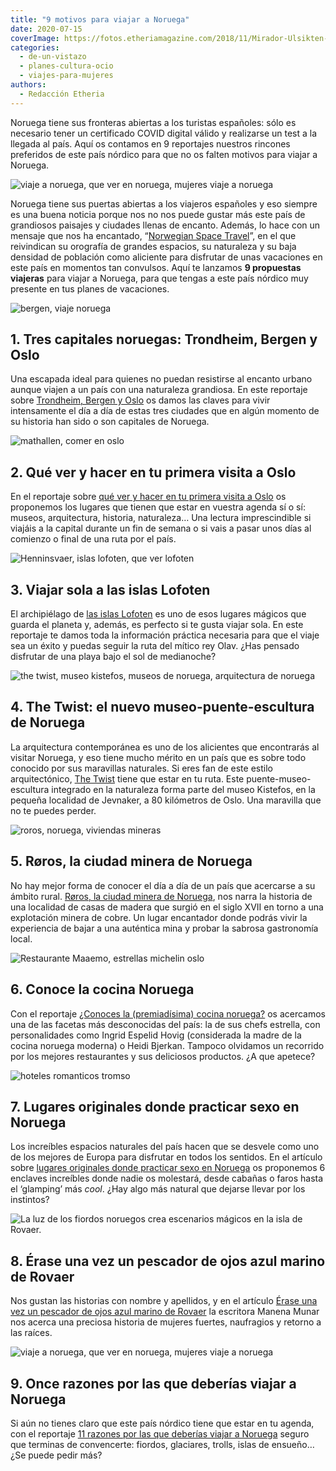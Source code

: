 ```yaml
---
title: "9 motivos para viajar a Noruega"
date: 2020-07-15
coverImage: https://fotos.etheriamagazine.com/2018/11/Mirador-Ulsikten-Noruega-Etheria-3-e1640169355273.jpg
categories: 
  - de-un-vistazo
  - planes-cultura-ocio
  - viajes-para-mujeres
authors: 
  - Redacción Etheria
---
```


Noruega tiene sus fronteras abiertas a los turistas españoles: sólo es necesario tener un certificado COVID digital válido y realizarse un test a la llegada al país. Aquí os contamos en 9 reportajes nuestros rincones preferidos de este país nórdico para que no os falten motivos para viajar a Noruega.

![viaje a noruega, que ver en noruega, mujeres viaje a noruega](https://fotos.etheriamagazine.com/2018/11/Briksdalsbreen-Noruega-Etheria-5.jpg "Naturaleza en estado puro en el glaciar de Briksdalsbreen.")

Noruega tiene sus puertas abiertas a los viajeros españoles y eso siempre es una buena 
noticia porque nos no nos puede gustar más este país de grandiosos paisajes y ciudades 
llenas de encanto. Además, lo hace con un mensaje que nos ha encantado, “[Norwegian 
Space Travel](https://www.visitnorway.com/plan-your-trip/norwegian-space-travel/)”, en 
el que reivindican su orografía de grandes espacios, su naturaleza y su baja densidad de 
población como aliciente para disfrutar de unas vacaciones en este país en momentos tan 
convulsos. Aquí te lanzamos **9 propuestas viajeras** para viajar a Noruega, para que 
tengas a este país nórdico muy presente en tus planes de vacaciones. 

![bergen, viaje noruega](https://fotos.etheriamagazine.com/2020/01/Noruega-Bergen-Bryggen.jpg "Bergen, una de las ciudades más bonitas de Noruega. © M.P.")

## 1\. Tres capitales noruegas: Trondheim, Bergen y Oslo

Una escapada ideal para quienes no puedan resistirse al encanto urbano aunque viajen a 
un país con una naturaleza grandiosa. En este reportaje sobre [Trondheim, Bergen y 
Oslo](https://etheriamagazine.com/2020/01/24/que-ver-en-noruega-trondheim-bergen-y-oslo/) 
os damos las claves para vivir intensamente el día a día de estas tres ciudades que en 
algún momento de su historia han sido o son capitales de Noruega. 

![mathallen, comer en oslo](https://fotos.etheriamagazine.com/2020/01/mercado-oslo-Mathallen.jpg "Mathallen es un mercado gastronómico de Oslo donde probar la cocina local. © CH/ Visit Norway")

## 2\. Qué ver y hacer en tu primera visita a Oslo

En el reportaje sobre [qué ver y hacer en tu primera visita a 
Oslo](https://etheriamagazine.com/2020/01/24/viajes-con-amigas-que-ver-y-hacer-en-oslo/) 
os proponemos los lugares que tienen que estar en vuestra agenda sí o sí: museos, 
arquitectura, historia, naturaleza… Una lectura imprescindible si viajáis a la capital 
durante un fin de semana o si vais a pasar unos días al comienzo o final de una ruta por 
el país. 

![Henninsvaer, islas lofoten, que ver lofoten](https://fotos.etheriamagazine.com/2019/11/viaje-mujeres-lofoten-Henninsvaer.jpg "Bucólica imagen de Henninsvaer, en las islas Lofoten.")

## 3\. Viajar sola a las islas Lofoten

El archipiélago de [las islas 
Lofoten](https://etheriamagazine.com/2019/11/12/viajar-sola-islas-lofoten-noruega-ruta-del-rey-olav/) 
es uno de esos lugares mágicos que guarda el planeta y, además, es perfecto si te gusta 
viajar sola. En este reportaje te damos toda la información práctica necesaria para que 
el viaje sea un éxito y puedas seguir la ruta del mítico rey Olav. ¿Has pensado 
disfrutar de una playa bajo el sol de medianoche? 

![the twist, museo kistefos, museos de noruega, arquitectura de noruega](https://fotos.etheriamagazine.com/2019/10/noruega-the-twist-museo-kistefos-mujeres.jpg "La nueva maravilla arquitectónica de Noruega se llama The Twist. © Lauriang Hinitoiu/Kistefos Museum")

## 4\. The Twist: el nuevo museo-puente-escultura de Noruega

La arquitectura contemporánea es uno de los alicientes que encontrarás al visitar 
Noruega, y eso tiene mucho mérito en un país que es sobre todo conocido por sus 
maravillas naturales. Si eres fan de este estilo arquitectónico, [The 
Twist](https://etheriamagazine.com/2019/10/03/the-twist-museo-puente-escultura-noruega-viajes-arte/) 
tiene que estar en tu ruta. Este puente-museo-escultura integrado en la naturaleza forma 
parte del museo Kistefos, en la pequeña localidad de Jevnaker, a 80 kilómetros de Oslo. 
Una maravilla que no te puedes perder. 

![roros, noruega, viviendas mineras](https://fotos.etheriamagazine.com/2019/05/Roros-noruega-casas-trabajadores-calle-sleggveien.jpg "Casas de los mineros de la calle Sleggveien. © Menchu Redondo")

## 5\. Røros, la ciudad minera de Noruega

No hay mejor forma de conocer el día a día de un país que acercarse a su ámbito rural. [Røros, 
la ciudad minera de 
Noruega](https://etheriamagazine.com/2019/06/06/viaje-arquitectura-noruega-roros/), nos 
narra la historia de una localidad de casas de madera que surgió en el siglo XVII en 
torno a una explotación minera de cobre. Un lugar encantador donde podrás vivir la 
experiencia de bajar a una auténtica mina y probar la sabrosa gastronomía local. 

![Restaurante Maaemo, estrellas michelin oslo](https://fotos.etheriamagazine.com/2019/03/Restaurante-Maaemo.jpg "Restaurante Maaemo. ©VisitOslo/ Anders Husa -andershusa.com")

## 6\. Conoce la cocina Noruega

Con el reportaje [¿Conoces la (premiadísima) cocina 
noruega?](https://etheriamagazine.com/2019/03/28/mujeres-gastronomia-y-que-comer-en-noruega%e2%80%a8/) 
os acercamos una de las facetas más desconocidas del país: la de sus chefs estrella, con 
personalidades como Ingrid Espelid Hovig (considerada la madre de la cocina noruega 
moderna) o Heidi Bjerkan. Tampoco olvidamos un recorrido por los mejores restaurantes y 
sus deliciosos productos. ¿A que apetece? 

![hoteles romanticos tromso](https://fotos.etheriamagazine.com/2019/02/noruega-hoteles-romanticos-Tromso.jpg "Relajación en el bote Vulkana, en Tromsø. © CH - Visitnorway.com")

## 7\. Lugares originales donde practicar sexo en Noruega

Los increíbles espacios naturales del país hacen que se desvele como uno de los mejores 
de Europa para disfrutar en todos los sentidos. En el artículo sobre [lugares originales 
donde practicar sexo en 
Noruega](https://etheriamagazine.com/2019/02/16/hoteles-romanticos-noruega/) os 
proponemos 6 enclaves increíbles donde nadie os molestará, desde cabañas o faros hasta 
el ‘glamping’ más _cool_. ¿Hay algo más natural que dejarse llevar por los instintos? 

![](https://fotos.etheriamagazine.com/2018/06/5-Rovaer-Noruega.jpg "La luz de los fiordos noruegos crea escenarios mágicos en la isla de Rovaer.")

## 8\. Érase una vez un pescador de ojos azul marino de Rovaer

Nos gustan las historias con nombre y apellidos, y en el artículo [Érase una vez un 
pescador de ojos azul marino de 
Rovaer](https://etheriamagazine.com/2018/06/04/historia-de-ingrid-de-isla-rovaer-mujeres-viajeras/) 
la escritora Manena Munar nos acerca una preciosa historia de mujeres fuertes, 
naufragios y retorno a las raíces. 

![viaje a noruega, que ver en noruega, mujeres viaje a noruega](https://fotos.etheriamagazine.com/2018/11/Mirador-Ulsikten-Noruega-Etheria-3.jpg "Impresionantes vistas desde el mirador de Ulsikten. © Felix Lorenzo")

## 9\. Once razones por las que deberías viajar a Noruega

Si aún no tienes claro que este país nórdico tiene que estar en tu agenda, con el 
reportaje [11 razones por las que deberías viajar a 
Noruega](https://etheriamagazine.com/2018/12/13/razones-para-viajar-a-noruega/) seguro 
que terminas de convencerte: fiordos, glaciares, trolls, islas de ensueño… ¿Se puede 
pedir más?
